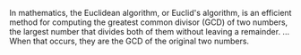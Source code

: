 In mathematics, the Euclidean algorithm, or Euclid's algorithm, is an efficient method 
for computing the greatest common divisor (GCD) of two numbers, the largest number 
that divides both of them without leaving a remainder. ... When that occurs, they are 
the GCD of the original two numbers.

